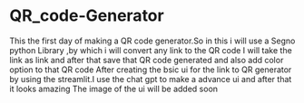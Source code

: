 # QR_code-Generator
This the first day of making a QR code generator.So in this i will use a Segno python Library ,by which i will convert any link to the QR code
I will take the link as link and after that save that QR code generated and also add color option to that QR code
After creating the bsic ui for the link to QR generator by using the streamlit.I use the chat gpt to make a advance ui and after that it looks amazing
The image of the ui will be added soon
